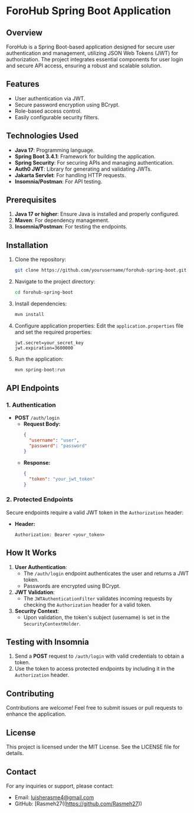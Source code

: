 # ForoHub Spring Boot Application

## Overview
ForoHub is a Spring Boot-based application designed for secure user authentication and management, utilizing JSON Web Tokens (JWT) for authorization. The project integrates essential components for user login and secure API access, ensuring a robust and scalable solution.

## Features
- User authentication via JWT.
- Secure password encryption using BCrypt.
- Role-based access control.
- Easily configurable security filters.

## Technologies Used
- **Java 17**: Programming language.
- **Spring Boot 3.4.1**: Framework for building the application.
- **Spring Security**: For securing APIs and managing authentication.
- **Auth0 JWT**: Library for generating and validating JWTs.
- **Jakarta Servlet**: For handling HTTP requests.
- **Insomnia/Postman**: For API testing.

## Prerequisites
1. **Java 17 or higher**: Ensure Java is installed and properly configured.
2. **Maven**: For dependency management.
3. **Insomnia/Postman**: For testing the endpoints.

## Installation
1. Clone the repository:
   ```bash
   git clone https://github.com/yourusername/forohub-spring-boot.git
   ```
2. Navigate to the project directory:
   ```bash
   cd forohub-spring-boot
   ```
3. Install dependencies:
   ```bash
   mvn install
   ```
4. Configure application properties:
   Edit the `application.properties` file and set the required properties:
   ```properties
   jwt.secret=your_secret_key
   jwt.expiration=3600000
   ```
5. Run the application:
   ```bash
   mvn spring-boot:run
   ```

## API Endpoints
### 1. Authentication
- **POST** `/auth/login`
  - **Request Body:**
    ```json
    {
      "username": "user",
      "password": "password"
    }
    ```
  - **Response:**
    ```json
    {
      "token": "your_jwt_token"
    }
    ```

### 2. Protected Endpoints
Secure endpoints require a valid JWT token in the `Authorization` header:
- **Header:**
  ```
  Authorization: Bearer <your_token>
  ```

## How It Works
1. **User Authentication**:
   - The `/auth/login` endpoint authenticates the user and returns a JWT token.
   - Passwords are encrypted using BCrypt.
2. **JWT Validation**:
   - The `JWTAuthenticationFilter` validates incoming requests by checking the `Authorization` header for a valid token.
3. **Security Context**:
   - Upon validation, the token's subject (username) is set in the `SecurityContextHolder`.

## Testing with Insomnia
1. Send a **POST** request to `/auth/login` with valid credentials to obtain a token.
2. Use the token to access protected endpoints by including it in the `Authorization` header.

## Contributing
Contributions are welcome! Feel free to submit issues or pull requests to enhance the application.

## License
This project is licensed under the MIT License. See the LICENSE file for details.

## Contact
For any inquiries or support, please contact:
- Email: [luisherasme4@gmail.com](mailto:luisherasme4@gmail.com)
- GitHub: [Rasmeh27((https://github.com/Rasmeh27))

